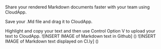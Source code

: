 Share your rendered Markdown documents faster with your team using CloudApp.

Save your .Md file and drag it to CloudApp.



Highlight and copy your text and then use Control Option V to upload your text to CloudApp. 
<span class="img">![INSERT IMAGE of Markdown text in Github] ()
<span class="img">![INSERT IMAGE of Markdown text displayed on Cl.ly] ()

